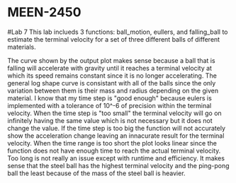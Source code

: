 # MEEN-2450
#Lab 7
This lab inclueds 3 functions: ball_motion, eullers, and falling_ball to estimate the terminal velocity for a set of three different balls of different materials. 

The curve shown by the output plot makes sense because a ball that is falling will accelerate with gravity until it reaches a terminal velocity at which its speed remains constant since it is no longer accelerating. The  general log shape curve is consistant with all of the balls since the only variation between them is their mass and radius depending on the given material. I know that my time step is "good enough" because eulers is implemented with a tolerance of 10^-6 of precision within the terminal velocity. When the time step is "too small" the terminal velocity will go on infinitely having the same value which is not necessary but it does not change the value. If the time step is too big the function will not accurately show the acceleration change leaving an innacurate result for the terminal velocity. When the time range is too short the plot looks linear since the function does not have enough time to reach the actual terminal velocity. Too long is not really an issue except with runtime and efficiency. It makes sense that the steel ball has the highest terminal velocity and the ping-pong ball the least because of the mass of the steel ball is heavier. 
